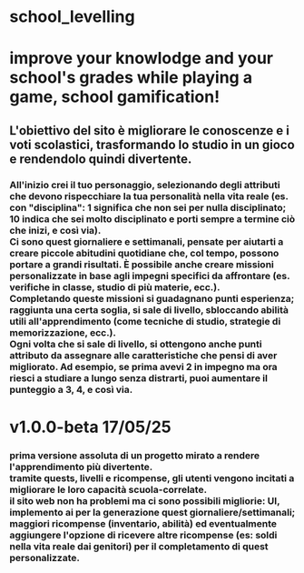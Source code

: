 # school_levelling
# improve your knowlodge and your school's grades while playing a game, school gamification!

## L'obiettivo del sito è migliorare le conoscenze e i voti scolastici, trasformando lo studio in un gioco e rendendolo quindi divertente.

### All'inizio crei il tuo personaggio, selezionando degli attributi che devono rispecchiare la tua personalità nella vita reale (es. con "disciplina": 1 significa che non sei per nulla disciplinato; 10 indica che sei molto disciplinato e porti sempre a termine ciò che inizi, e così via). <br> Ci sono quest giornaliere e settimanali, pensate per aiutarti a creare piccole abitudini quotidiane che, col tempo, possono portare a grandi risultati. È possibile anche creare missioni personalizzate in base agli impegni specifici da affrontare (es. verifiche in classe, studio di più materie, ecc.). <br> Completando queste missioni si guadagnano punti esperienza; raggiunta una certa soglia, si sale di livello, sbloccando abilità utili all'apprendimento (come tecniche di studio, strategie di memorizzazione, ecc.). <br> Ogni volta che si sale di livello, si ottengono anche punti attributo da assegnare alle caratteristiche che pensi di aver migliorato. Ad esempio, se prima avevi 2 in impegno ma ora riesci a studiare a lungo senza distrarti, puoi aumentare il punteggio a 3, 4, e così via.

# v1.0.0-beta 17/05/25
### prima versione assoluta di un progetto mirato a rendere l'apprendimento più divertente. <br> tramite quests, livelli e ricompense, gli utenti vengono incitati a migliorare le loro capacità scuola-correlate. <br> il sito web non ha problemi ma ci sono possibili migliorie: UI, implemento ai per la generazione quest giornaliere/settimanali; maggiori ricompense (inventario, abilità) ed eventualmente aggiungere l'opzione di ricevere altre ricompense (es: soldi nella vita reale dai genitori) per il completamento di quest personalizzate.
